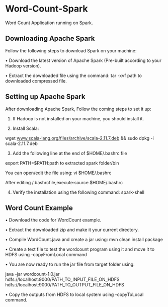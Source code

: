 # Word-Count-Spark
Word Count Application running on Spark.

## Downloading Apache Spark
Follow the following steps to download Spark on your machine:

• Download the latest version of Apache Spark (Pre-built according to your Hadoop version).

• Extract the downloaded file using the command: tar -xvf path to downloaded compressed file.

## Setting up Apache Spark

After downloading Apache Spark, Follow the coming steps to set it up:

1. If Hadoop is not installed on your machine, you should install it.

2. Install Scala: 

wget www.scala-lang.org/files/archive/scala-2.11.7.deb && sudo dpkg -i scala-2.11.7.deb

3. Add the following line at the end of $HOME/.bashrc file

export PATH=$PATH:path to extracted spark folder/bin

You can open/edit the file using: vi $HOME/.bashrc

After editing /.bashrcfile,execute:source $HOME/.bashrc

4. Verify the installation using the following command: spark-shell

## Word Count Example

• Download the code for WordCount example.

• Extract the downloaded zip and make it your current directory.

• Compile WordCount.java and create a jar using: mvn clean install package

• Create a text file to test the wordcount program using it and move it to HDFS using -copyFromLocal command

• You are now ready to run the jar file from target folder using: 

java -jar wordcount-1.0.jar hdfs://localhost:9000/PATH_TO_INPUT_FILE_ON_HDFS hdfs://localhost:9000/PATH_TO_OUTPUT_FILE_ON_HDFS

• Copy the outputs from HDFS to local system using -copyToLocal command.
